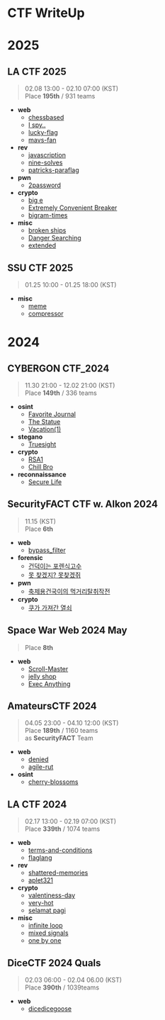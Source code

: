 # CTF WriteUp
# 2025
## LA CTF 2025
> 02.08 13:00 - 02.10 07:00 (KST)   
> Place **195th** / 931 teams    

* **web**
  * [chessbased](https://github.com/hyungin0505/CTF-WriteUp/tree/main/2025/LA%20CTF%202025#chessbased)
  * [I spy..](https://github.com/hyungin0505/CTF-WriteUp/tree/main/2025/LA%20CTF%202025#i-spy)
  * [lucky-flag](https://github.com/hyungin0505/CTF-WriteUp/tree/main/2025/LA%20CTF%202025#lucky-flag)
  * [mavs-fan](https://github.com/hyungin0505/CTF-WriteUp/tree/main/2025/LA%20CTF%202025#mavs-fan)
* **rev**
  * [javascription](https://github.com/hyungin0505/CTF-WriteUp/tree/main/2025/LA%20CTF%202025#javascription)
  * [nine-solves](https://github.com/hyungin0505/CTF-WriteUp/tree/main/2025/LA%20CTF%202025#nine-solves)
  * [patricks-paraflag](https://github.com/hyungin0505/CTF-WriteUp/tree/main/2025/LA%20CTF%202025#patricks-paraflag)
* **pwn**
  * [2password](https://github.com/hyungin0505/CTF-WriteUp/tree/main/2025/LA%20CTF%202025#2password)
* **crypto**
  * [big e]()
  * [Extremely Convenient Breaker]()
  * [bigram-times](https://github.com/hyungin0505/CTF-WriteUp/tree/main/2025/LA%20CTF%202025#bigram-times)  
* **misc**
  * [broken ships](https://github.com/hyungin0505/CTF-WriteUp/tree/main/2025/LA%20CTF%202025#broken-ships)
  * [Danger Searching](https://github.com/hyungin0505/CTF-WriteUp/tree/main/2025/LA%20CTF%202025#broken-ships)
  * [extended](https://github.com/hyungin0505/CTF-WriteUp/tree/main/2025/LA%20CTF%202025#extended)

## SSU CTF 2025
> 01.25 10:00 - 01.25 18:00 (KST)   

* **misc**
  * [meme](https://github.com/hyungin0505/CTF-WriteUp/tree/main/2025/SSU%20CTF%202025#meme)
  * [compressor](https://github.com/hyungin0505/CTF-WriteUp/tree/main/2025/SSU%20CTF%202025#compressor)

# 2024
## CYBERGON CTF_2024
> 11.30 21:00 - 12.02 21:00 (KST)   
> Place **149th** / 336 teams

* **osint**
  * [Favorite Journal](https://github.com/hyungin0505/CTF-WriteUp/tree/main/2024/CYBERGON%20CTF%202024#favorite-journal)   
  * [The Statue](https://github.com/hyungin0505/CTF-WriteUp/tree/main/2024/CYBERGON%20CTF%202024#the-statue)
  * [Vacation(1)](https://github.com/hyungin0505/CTF-WriteUp/tree/main/2024/CYBERGON%20CTF%202024#vacation1)
* **stegano**
  * [Truesight](https://github.com/hyungin0505/CTF-WriteUp/tree/main/2024/CYBERGON%20CTF%202024#truesight)
* **crypto**
  * [RSA1](https://github.com/hyungin0505/CTF-WriteUp/tree/main/2024/CYBERGON%20CTF%202024#rsa1)
  * [Chill Bro](https://github.com/hyungin0505/CTF-WriteUp/tree/main/2024/CYBERGON%20CTF%202024#chill-bro)
* **reconnaissance**
  * [Secure Life](https://github.com/hyungin0505/CTF-WriteUp/tree/main/2024/CYBERGON%20CTF%202024#secure-life)

## SecurityFACT CTF w. Alkon 2024
> 11.15 (KST)   
> Place **6th**

* **web**
  * [bypass_filter](https://github.com/hyungin0505/CTF-WriteUp/tree/main/2024/SecurityFACT%20CTF%20w.%20Alkon%202024#bypass_filter)
* **forensic**
  * [건덕이는 포렌식고수](https://github.com/hyungin0505/CTF-WriteUp/tree/main/2024/SecurityFACT%20CTF%20w.%20Alkon%202024#%EA%B1%B4%EB%8D%95%EC%9D%B4%EB%8A%94-%ED%8F%AC%EB%A0%8C%EC%8B%9D%EA%B3%A0%EC%88%98)
  * [못 찾겠지? 못찾겠쥐](https://github.com/hyungin0505/CTF-WriteUp/tree/main/2024/SecurityFACT%20CTF%20w.%20Alkon%202024#%EB%AA%BB-%EC%B0%BE%EA%B2%A0%EC%A7%80-%EB%AA%BB%EC%B0%BE%EA%B2%A0%EC%A5%90)
* **pwn**
  * [축제용건국이의 먹거리탈취작전](https://github.com/hyungin0505/CTF-WriteUp/tree/main/2024/SecurityFACT%20CTF%20w.%20Alkon%202024#%EC%B6%95%EC%A0%9C%EC%9A%A9%EC%82%AC%EA%B1%B4%EA%B5%AD%EC%9D%B4%EC%9D%98-%EB%A8%B9%EA%B1%B0%EB%A6%AC%ED%83%88%EC%B7%A8%EC%9E%91%EC%A0%84)
* **crypto** 
  * [쿠가 가져간 열쇠](https://github.com/hyungin0505/CTF-WriteUp/tree/main/2024/SecurityFACT%20CTF%20w.%20Alkon%202024#%EC%BF%A0%EA%B0%80-%EA%B0%80%EC%A0%B8%EA%B0%84-%EC%97%B4%EC%87%A0)

## Space War Web 2024 May
> Place **8th**

* **web**
  * [Scroll-Master](https://github.com/hyungin0505/CTF-WriteUp/blob/main/2024/Space%20War%20Web%202024%20May/README.md#scroll_master)
  * [jelly shop](https://github.com/hyungin0505/CTF-WriteUp/blob/main/2024/Space%20War%20Web%202024%20May/README.md#jelly-shop)
  * [Exec Anything](https://github.com/hyungin0505/CTF-WriteUp/blob/main/2024/Space%20War%20Web%202024%20May/README.md#exec-anything)

## AmateursCTF 2024
> 04.05 23:00 - 04.10 12:00 (KST)   
> Place **189th** / 1160 teams  
> as **SecurityFACT** Team

* **web**
  * [denied](https://github.com/hyungin0505/CTF-WriteUp/tree/main/2024/AmateursCTF%202024#webdenied)
  * [agile-rut](https://github.com/hyungin0505/CTF-WriteUp/tree/main/2024/AmateursCTF%202024#webagile-rut)
* **osint**
  * [cherry-blossoms](https://github.com/hyungin0505/CTF-WriteUp/blob/main/2024/AmateursCTF%202024/README.md#osintcherry-blossoms)

## LA CTF 2024
> 02.17 13:00 - 02.19 07:00 (KST)   
> Place **339th** / 1074 teams

* **web**
  * [terms-and-conditions](https://github.com/hyungin0505/CTF-WriteUp/blob/main/2024/LA%20CTF%202024/README.md#webterms-and-conditions)
  * [flaglang](https://github.com/hyungin0505/CTF-WriteUp/blob/main/2024/LA%20CTF%202024/README.md#webflaglang)
* **rev**
  * [shattered-memories](https://github.com/hyungin0505/CTF-WriteUp/blob/main/2024/LA%20CTF%202024/README.md#revshattered-memories)
  * [aplet321](https://github.com/hyungin0505/CTF-WriteUp/blob/main/2024/LA%20CTF%202024/README.md#revaplet321)
* **crypto**
  * [valentiness-day](https://github.com/hyungin0505/CTF-WriteUp/blob/main/2024/LA%20CTF%202024/README.md#cryptovalentines-day)
  * [very-hot](https://github.com/hyungin0505/CTF-WriteUp/blob/main/2024/LA%20CTF%202024/README.md#cryptovery-hot)
  * [selamat pagi](https://github.com/hyungin0505/CTF-WriteUp/blob/main/2024/LA%20CTF%202024/README.md#cryptoselamat-pagi)
* **misc**
  * [infinite loop](https://github.com/hyungin0505/CTF-WriteUp/blob/main/2024/LA%20CTF%202024/README.md#miscinfinite-loop)
  * [mixed signals](https://github.com/hyungin0505/CTF-WriteUp/blob/main/2024/LA%20CTF%202024/README.md#miscmixed-signals)
  * [one by one](https://github.com/hyungin0505/CTF-WriteUp/blob/main/2024/LA%20CTF%202024/README.md#miscone-by-one)

## DiceCTF 2024 Quals
> 02.03 06:00 - 02.04 06.00 (KST)   
> Place **390th** / 1039teams

* **web**
  * [dicedicegoose](https://github.com/hyungin0505/CTF-WriteUp/blob/main/2024/DiceCTF%202024%20Quals/README.md#webdicedicegoose)
